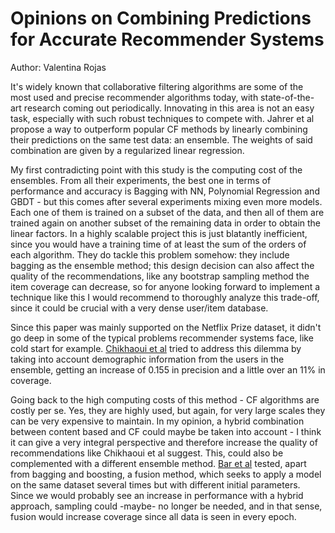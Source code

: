 # Opinions on Combining Predictions for Accurate Recommender Systems
Author: Valentina Rojas

It's widely known that collaborative filtering algorithms are some of the most used and precise recommender algorithms today, with state-of-the-art research coming out periodically. Innovating in this area is not an easy task, especially with such robust techniques to compete with. Jahrer et al propose a way to outperform popular CF methods by linearly combining their predictions on the same test data: an ensemble. The weights of said combination are given by a regularized linear regression.

My first contradicting point with this study is the computing cost of the ensembles. From all their experiments, the best one in terms of performance and accuracy is Bagging with NN, Polynomial Regression and GBDT - but this comes after several experiments mixing even more models. Each one of them is trained on a subset of the data, and then all of them are trained again on another subset of the remaining data in order to obtain the linear factors. In a highly scalable project this is just blatantly inefficient, since you would have a training time of at least the sum of the orders of each algorithm. They do tackle this problem somehow: they include bagging as the ensemble method; this design decision can also affect the quality of the recommendations, like any bootstrap sampling method the item coverage can decrease, so for anyone looking forward to implement a technique like this I would recommend to thoroughly analyze this trade-off, since it could be crucial with a very dense user/item database.

Since this paper was mainly supported on the Netflix Prize dataset, it didn't go deep in some of the typical problems recommender systems face, like cold start for example. [Chikhaoui et al](https://www.researchgate.net/publication/221191312_An_Improved_Hybrid_Recommender_System_by_Combining_Predictions) tried to address this dilemma by taking into account demographic information from the users in the ensemble, getting an increase of 0.155 in precision and a little over an 11% in coverage.

Going back to the high computing costs of this method - CF algorithms are costly per se. Yes, they are highly used, but again, for very large scales they can be very expensive to maintain. In my opinion, a hybrid combination between content based and CF could maybe be taken into account - I think it can give a very integral perspective and therefore increase the quality of recommendations like Chikhaoui et al suggest. This, could also be complemented with a different ensemble method. [Bar et al](http://www.bgu.ac.il/~shanigu/Publications/Improving%20Simple%20Collaborative%20Filtering%20Models%20Using%20Ensemble%20Methods.pdf) tested, apart from bagging and boosting, a fusion method, which seeks to apply a model on the same dataset several times but with different initial parameters. Since we would probably see an increase in performance with a hybrid approach, sampling could -maybe- no longer be needed, and in that sense, fusion would increase coverage since all data is seen in every epoch.